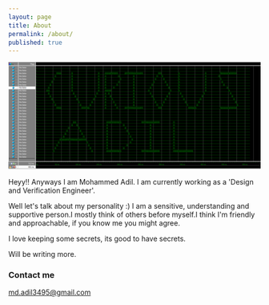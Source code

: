 ```yaml
---
layout: page
title: About
permalink: /about/
published: true
---
```


![curious_adil](https://github.com/Adil3495/adil3495.github.io/blob/master/images/Curious_Adil.PNG?raw=true)

Heyy!!
Anyways I am Mohammed Adil. I am currently working as a 'Design and Verification Engineer'. 

Well let's talk about my personality :)
I am a sensitive, understanding and supportive person.I mostly think of others before myself.I think I'm  friendly and approachable, if you know me you might agree.

I love keeping some secrets, its good to have secrets.

Will be writing more.

### Contact me

[md.adil3495@gmail.com](mailto:md.adil3495@gmail.com)
